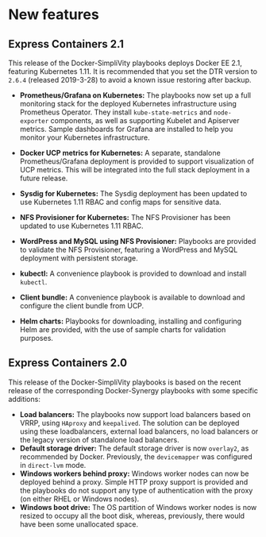 # New features


## Express Containers 2.1

This release of the Docker-SimpliVity playbooks deploys Docker EE 2.1, featuring Kubernetes 1.11. It is recommended that 
you set the DTR version to `2.6.4` (released 2019-3-28) to avoid a known issue restoring after backup.

- **Prometheus/Grafana on Kubernetes:** The playbooks now set up  a full monitoring stack for the deployed  Kubernetes infrastructure using Prometheus Operator. They install `kube-state-metrics` and `node-exporter` components, as well as supporting Kubelet and Apiserver metrics. Sample dashboards for Grafana are installed to help you monitor your Kubernetes infrastructure.

- **Docker UCP metrics for Kubernetes:** A separate, standalone Prometheus/Grafana deployment is provided to support visualization of UCP metrics. This will be integrated into the full stack deployment in a future release.

-  **Sysdig for Kubernetes:** The Sysdig deployment has been updated to use Kubernetes  1.11 RBAC and config maps for sensitive data.

- **NFS Provisioner for Kubernetes:** The NFS Provisioner has been updated to use Kubernetes 1.11 RBAC.

- **WordPress and MySQL using NFS Provisioner:** Playbooks are provided to validate the NFS Provisioner, featuring a WordPress and MySQL deployment with persistent storage.

- **kubectl:** A convenience playbook is provided to download and install `kubectl`.

- **Client bundle:** A convenience playbook is available to download and configure the client bundle from UCP.

- **Helm charts:** Playbooks for downloading, installing and configuring Helm are provided, with the use of sample charts for validation purposes.



## Express Containers 2.0
This release of the Docker-SimpliVity playbooks is based on the recent release of the corresponding Docker-Synergy playbooks with some specific additions:

-   **Load balancers:** The playbooks now support load balancers based on VRRP, using `HAproxy` and `keepalived`. The solution can be deployed using these loadbalancers, external load balancers, no load balancers or the legacy version of standalone load balancers.
-   **Default storage driver:** The default storage driver is now `overlay2`, as recommended by Docker. Previously, the `devicemapper` was configured in `direct-lvm` mode.
-   **Windows workers behind proxy:** Windows worker nodes can now be deployed behind a proxy. Simple HTTP proxy support is provided and the playbooks do not support any type of authentication with the proxy (on either RHEL or Windows nodes).
-   **Windows boot drive:** The OS partition of Windows worker nodes is now resized to occupy all the boot disk, whereas, previously, there would have been some unallocated space.
